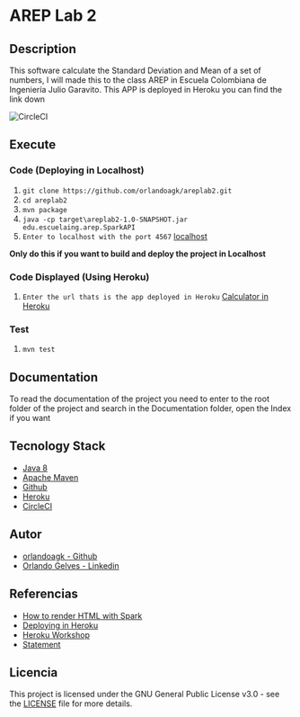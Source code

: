 # AREP Lab 2

## Description
This software calculate the Standard Deviation and Mean of a set of numbers, I will made this to the class AREP in Escuela Colombiana de Ingeniería Julio Garavito. This APP is deployed in Heroku you can find the link down

![CircleCI](https://circleci.com/gh/orlandoagk/areplab2.svg?style=svg)
## Execute
### Code (Deploying in Localhost)
1. `git clone https://github.com/orlandoagk/areplab2.git`
2. `cd areplab2`
3. `mvn package`
4. `java -cp target\areplab2-1.0-SNAPSHOT.jar edu.escuelaing.arep.SparkAPI`
5. `Enter to localhost with the port 4567` [localhost](localhost:4567/calculator)

**Only do this if you want to build and deploy the project in Localhost**
### Code Displayed (Using Heroku)
1. `Enter the url thats is the app deployed in Heroku` [Calculator in Heroku](https://immense-earth-74229.herokuapp.com/calculator)

### Test
1. `mvn test`

## Documentation
To read the documentation of the project you need to enter to the root folder of the project and search in the Documentation folder, open the Index if you want

## Tecnology Stack
- [Java 8](https://www.java.com/es/download/)
- [Apache Maven](https://maven.apache.org/)
- [Github](https://www.github.com/)
- [Heroku](https://www.heroku.com)
- [CircleCI](https://www.circleci.com)

## Autor
- [orlandoagk - Github](https://www.github.com/orlandoagk)
- [Orlando Gelves - Linkedin](https://www.linkedin.com/in/orlando-antonio-gelves-kerguelen-11445b1a5/)

## Referencias
- [How to render HTML with Spark](http://campusvirtual.escuelaing.edu.co/moodle/pluginfile.php/129029/mod_resource/content/1/SparkWebApp.java)
- [Deploying in Heroku](https://devcenter.heroku.com/articles/git)
- [Heroku Workshop](http://campusvirtual.escuelaing.edu.co/moodle/pluginfile.php/127822/mod_resource/content/0/TallerHeroku.pdf)
- [Statement](http://campusvirtual.escuelaing.edu.co/moodle/pluginfile.php/127823/mod_resource/content/0/EnunciadoTareaDisen%CC%83oConceptosBa%CC%81sicos.pdf)

## Licencia
This project is licensed under the GNU General Public License v3.0 - see the [LICENSE](https://github.com/orlandoagk/areplab2/blob/master/licence/licencia.md) file for more details.
